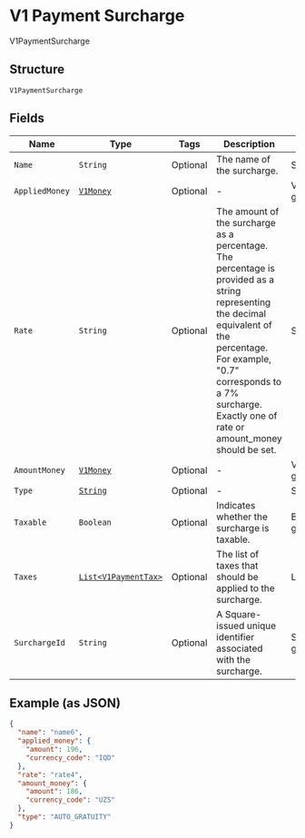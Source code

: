
# V1 Payment Surcharge

V1PaymentSurcharge

## Structure

`V1PaymentSurcharge`

## Fields

| Name | Type | Tags | Description | Getter |
|  --- | --- | --- | --- | --- |
| `Name` | `String` | Optional | The name of the surcharge. | String getName() |
| `AppliedMoney` | [`V1Money`](../../doc/models/v1-money.md) | Optional | - | V1Money getAppliedMoney() |
| `Rate` | `String` | Optional | The amount of the surcharge as a percentage. The percentage is provided as a string representing the decimal equivalent of the percentage. For example, "0.7" corresponds to a 7% surcharge. Exactly one of rate or amount_money should be set. | String getRate() |
| `AmountMoney` | [`V1Money`](../../doc/models/v1-money.md) | Optional | - | V1Money getAmountMoney() |
| `Type` | [`String`](../../doc/models/v1-payment-surcharge-type.md) | Optional | - | String getType() |
| `Taxable` | `Boolean` | Optional | Indicates whether the surcharge is taxable. | Boolean getTaxable() |
| `Taxes` | [`List<V1PaymentTax>`](../../doc/models/v1-payment-tax.md) | Optional | The list of taxes that should be applied to the surcharge. | List<V1PaymentTax> getTaxes() |
| `SurchargeId` | `String` | Optional | A Square-issued unique identifier associated with the surcharge. | String getSurchargeId() |

## Example (as JSON)

```json
{
  "name": "name6",
  "applied_money": {
    "amount": 196,
    "currency_code": "IQD"
  },
  "rate": "rate4",
  "amount_money": {
    "amount": 186,
    "currency_code": "UZS"
  },
  "type": "AUTO_GRATUITY"
}
```

